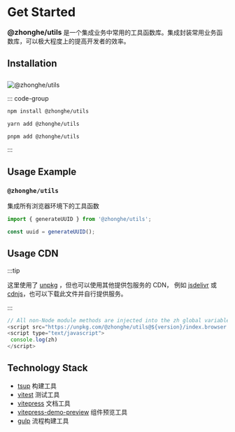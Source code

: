 # Get Started

**<span style="color: var(--vp-c-brand); font-size: 16px;">@zhonghe/utils</span>** 是一个集成业务中常用的工具函数库。集成封装常用业务函数库，可以极大程度上的提高开发者的效率。


## Installation

<img src="https://img.shields.io/npm/v/@zhonghe/utils?style=plastic&logo=npm&label=@zhonghe/utils&link=https://www.npmjs.com/package/@zhonghe/utils" alt="@zhonghe/utils" style="margin-top: 10px" />

::: code-group

```sh [npm]
npm install @zhonghe/utils
```

```sh [yarn]
yarn add @zhonghe/utils
```

```sh [pnpm]
pnpm add @zhonghe/utils
```

:::

## Usage Example

### `@zhonghe/utils`

集成所有浏览器环境下的工具函数

```ts
import { generateUUID } from '@zhonghe/utils';

const uuid = generateUUID();
```

## Usage CDN

:::tip

这里使用了 [unpkg](https://unpkg.com/) ，但也可以使用其他提供包服务的 CDN，
例如 [jsdelivr](https://www.jsdelivr.com/) 或 [cdnjs](https://cdnjs.com/)，也可以下载此文件并自行提供服务。

:::

```js
// All non-Node module methods are injected into the zh global variable
<script src="https://unpkg.com/@zhonghe/utils@${version}/index.browser.js"></script>
<script type="text/javascript">
 console.log(zh)
</script>
```

## Technology Stack

- [tsup](https://github.com/egoist/tsup) 构建工具
- [vitest](https://github.com/vitest-dev/vitest) 测试工具
- [vitepress](https://github.com/vuejs/vitepress) 文档工具
- [vitepress-demo-preview](https://github.com/flingyp/vitepress-demo-preview) 组件预览工具
- [gulp](https://github.com/gulpjs/gulp) 流程构建工具
